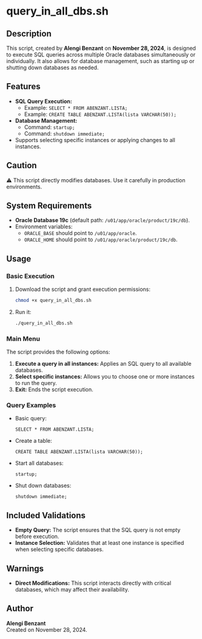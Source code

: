 # query_in_all_dbs.sh

## Description

This script, created by **Alengi Benzant** on **November 28, 2024**, is designed to execute SQL queries across multiple Oracle databases simultaneously or individually. It also allows for database management, such as starting up or shutting down databases as needed.

## Features

- **SQL Query Execution:**
  - Example: `SELECT * FROM ABENZANT.LISTA;`
  - Example: `CREATE TABLE ABENZANT.LISTA(lista VARCHAR(50));`
- **Database Management:**
  - Command: `startup;`
  - Command: `shutdown immediate;`
- Supports selecting specific instances or applying changes to all instances.

## Caution

⚠️ This script directly modifies databases. Use it carefully in production environments.

## System Requirements

- **Oracle Database 19c** (default path: `/u01/app/oracle/product/19c/db`).
- Environment variables:
  - `ORACLE_BASE` should point to `/u01/app/oracle`.
  - `ORACLE_HOME` should point to `/u01/app/oracle/product/19c/db`.

## Usage

### Basic Execution
1. Download the script and grant execution permissions:
   ```bash
   chmod +x query_in_all_dbs.sh
   ```
2. Run it:
   ```bash
   ./query_in_all_dbs.sh
   ```

### Main Menu
The script provides the following options:

1. **Execute a query in all instances:** Applies an SQL query to all available databases.
2. **Select specific instances:** Allows you to choose one or more instances to run the query.
3. **Exit:** Ends the script execution.

### Query Examples
- Basic query:
  ```
  SELECT * FROM ABENZANT.LISTA;
  ```
- Create a table:
  ```
  CREATE TABLE ABENZANT.LISTA(lista VARCHAR(50));
  ```
- Start all databases:
  ```
  startup;
  ```
- Shut down databases:
  ```
  shutdown immediate;
  ```

## Included Validations
- **Empty Query:** The script ensures that the SQL query is not empty before execution.
- **Instance Selection:** Validates that at least one instance is specified when selecting specific databases.

## Warnings
- **Direct Modifications:** This script interacts directly with critical databases, which may affect their availability.

## Author
**Alengi Benzant**  
Created on November 28, 2024.
